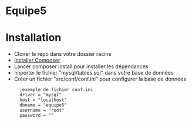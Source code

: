 # Equipe5

# Installation
  
  * Cloner le repo dans votre dossier racine
  * [Installer Composer](https://getcomposer.org/download/)
  * Lancer composer install pour installer les dépendances
  * Importer le fichier "mysql/tables.sql" dans votre base de données
  * Créer un fichier "src/conf/conf.ini" pour configurer la base de données
    ```
      ;exemple de fichier conf.ini
      driver = "mysql"
      host = "localhost"
      dbname = "equipe5"
      username = "root"
      password = ""
      ```
